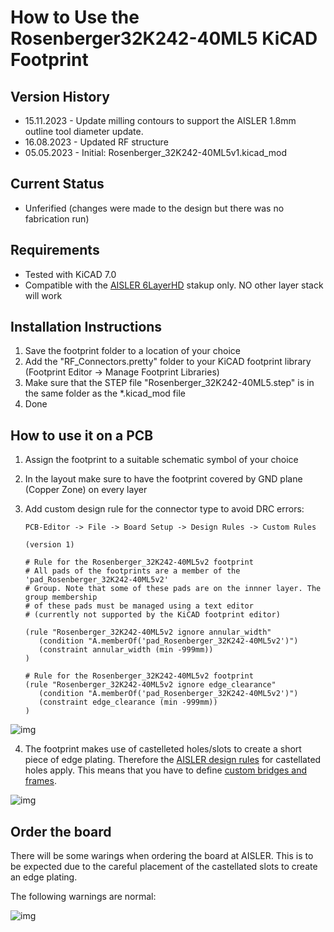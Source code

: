 # How to Use the Rosenberger32K242-40ML5 KiCAD Footprint

## Version History
 - 15.11.2023 - Update milling contours to support the AISLER 1.8mm outline tool diameter update.  
 - 16.08.2023 - Updated RF structure
 - 05.05.2023 - Initial: Rosenberger_32K242-40ML5v1.kicad_mod

## Current Status
 - Unferified (changes were made to the design but there was no fabrication run)
## Requirements
- Tested with KiCAD 7.0
- Compatible with the  [AISLER 6LayerHD](https://community.aisler.net/t/6-layer-hd-pcb-stackup/1703)
 stakup only. NO other layer stack will work

## Installation Instructions

1. Save the footprint folder to a location of your choice
2. Add the "RF_Connectors.pretty" folder to your KiCAD footprint library (Footprint Editor -> Manage Footprint Libraries)
3. Make sure that the STEP file "Rosenberger_32K242-40ML5.step" is in the same folder as the *.kicad_mod file
4. Done

## How to use it on a PCB

1. Assign the footprint to a suitable schematic symbol of your choice
2. In the layout make sure to have the footprint covered by GND plane (Copper Zone) on every layer
3. Add custom design rule for the connector type to avoid DRC errors:

   ```
   PCB-Editor -> File -> Board Setup -> Design Rules -> Custom Rules
   ```

   ```
   (version 1)

   # Rule for the Rosenberger_32K242-40ML5v2 footprint
   # All pads of the footprints are a member of the 'pad_Rosenberger_32K242-40ML5v2'
   # Group. Note that some of these pads are on the innner layer. The group membership
   # of these pads must be managed using a text editor
   # (currently not supported by the KiCAD footprint editor)

   (rule "Rosenberger_32K242-40ML5v2 ignore annular_width"
      (condition "A.memberOf('pad_Rosenberger_32K242-40ML5v2')")
      (constraint annular_width (min -999mm))
   )

   # Rule for the Rosenberger_32K242-40ML5v2 footprint
   (rule "Rosenberger_32K242-40ML5v2 ignore edge_clearance"
      (condition "A.memberOf('pad_Rosenberger_32K242-40ML5v2')")
      (constraint edge_clearance (min -999mm))
   )
   `````

![img](./pics/custom_design_rules.png)


4. The footprint makes use of castelleted holes/slots to create a short piece of edge plating. Therefore the [AISLER design rules](https://community.aisler.net/t/castellated-holes/48) for castellated holes apply. This means that you have to define [custom bridges and frames](https://community.aisler.net/t/custom-bridges-and-frames/49).

![img](./pics/bridges.png)


## Order the board

There will be some warings when ordering the board at AISLER. This is to be expected due to the careful placement of the castellated slots to create an edge plating. 

The following warnings are normal:

![img](./pics/aisler_order_warnings.png)
